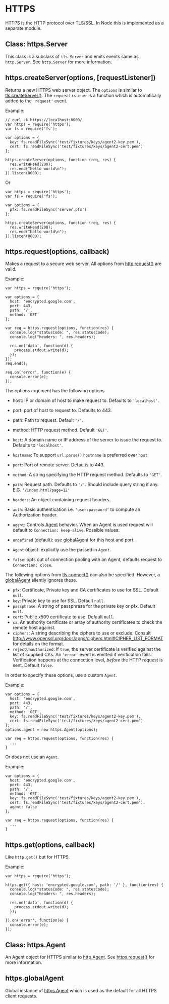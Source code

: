 # HTTPS

HTTPS is the HTTP protocol over TLS/SSL. In Node this is implemented as a
separate module.

## Class: https.Server

This class is a subclass of `tls.Server` and emits events same as
`http.Server`. See `http.Server` for more information.

## https.createServer(options, [requestListener])

Returns a new HTTPS web server object. The `options` is similar to
[tls.createServer()](tls.html#tls.createServer).  The `requestListener` is
a function which is automatically added to the `'request'` event.

Example:

    // curl -k https://localhost:8000/
    var https = require('https');
    var fs = require('fs');

    var options = {
      key: fs.readFileSync('test/fixtures/keys/agent2-key.pem'),
      cert: fs.readFileSync('test/fixtures/keys/agent2-cert.pem')
    };

    https.createServer(options, function (req, res) {
      res.writeHead(200);
      res.end("hello world\n");
    }).listen(8000);

Or

    var https = require('https');
    var fs = require('fs');

    var options = {
      pfx: fs.readFileSync('server.pfx')
    };

    https.createServer(options, function (req, res) {
      res.writeHead(200);
      res.end("hello world\n");
    }).listen(8000);
## https.request(options, callback)

Makes a request to a secure web server.
All options from [http.request()](http.html#http.request) are valid.

Example:

    var https = require('https');

    var options = {
      host: 'encrypted.google.com',
      port: 443,
      path: '/',
      method: 'GET'
    };

    var req = https.request(options, function(res) {
      console.log("statusCode: ", res.statusCode);
      console.log("headers: ", res.headers);

      res.on('data', function(d) {
        process.stdout.write(d);
      });
    });
    req.end();

    req.on('error', function(e) {
      console.error(e);
    });

The options argument has the following options

- host: IP or domain of host to make request to. Defaults to `'localhost'`.
- port: port of host to request to. Defaults to 443.
- path: Path to request. Default `'/'`.
- method: HTTP request method. Default `'GET'`.

- `host`: A domain name or IP address of the server to issue the request to.
  Defaults to `'localhost'`.
- `hostname`: To support `url.parse()` `hostname` is preferred over `host`
- `port`: Port of remote server. Defaults to 443.
- `method`: A string specifying the HTTP request method. Defaults to `'GET'`.
- `path`: Request path. Defaults to `'/'`. Should include query string if any.
  E.G. `'/index.html?page=12'`
- `headers`: An object containing request headers.
- `auth`: Basic authentication i.e. `'user:password'` to compute an
  Authorization header.
- `agent`: Controls [Agent](#https.Agent) behavior. When an Agent is
  used request will default to `Connection: keep-alive`. Possible values:
 - `undefined` (default): use [globalAgent](#https.globalAgent) for this
   host and port.
 - `Agent` object: explicitly use the passed in `Agent`.
 - `false`: opts out of connection pooling with an Agent, defaults request to
   `Connection: close`.

The following options from [tls.connect()](tls.html#tls.connect) can also be
specified. However, a [globalAgent](#https.globalAgent) silently ignores these.

- `pfx`: Certificate, Private key and CA certificates to use for SSL. Default `null`.
- `key`: Private key to use for SSL. Default `null`.
- `passphrase`: A string of passphrase for the private key or pfx. Default `null`.
- `cert`: Public x509 certificate to use. Default `null`.
- `ca`: An authority certificate or array of authority certificates to check
  the remote host against.
- `ciphers`: A string describing the ciphers to use or exclude. Consult
  <http://www.openssl.org/docs/apps/ciphers.html#CIPHER_LIST_FORMAT> for
  details on the format.
- `rejectUnauthorized`: If `true`, the server certificate is verified against
  the list of supplied CAs. An `'error'` event is emitted if verification
  fails. Verification happens at the connection level, *before* the HTTP
  request is sent. Default `false`.

In order to specify these options, use a custom `Agent`.

Example:

    var options = {
      host: 'encrypted.google.com',
      port: 443,
      path: '/',
      method: 'GET',
      key: fs.readFileSync('test/fixtures/keys/agent2-key.pem'),
      cert: fs.readFileSync('test/fixtures/keys/agent2-cert.pem')
    };
    options.agent = new https.Agent(options);

    var req = https.request(options, function(res) {
      ...
    }

Or does not use an `Agent`.

Example:

    var options = {
      host: 'encrypted.google.com',
      port: 443,
      path: '/',
      method: 'GET',
      key: fs.readFileSync('test/fixtures/keys/agent2-key.pem'),
      cert: fs.readFileSync('test/fixtures/keys/agent2-cert.pem'),
      agent: false
    };

    var req = https.request(options, function(res) {
      ...
    }

## https.get(options, callback)

Like `http.get()` but for HTTPS.

Example:

    var https = require('https');

    https.get({ host: 'encrypted.google.com', path: '/' }, function(res) {
      console.log("statusCode: ", res.statusCode);
      console.log("headers: ", res.headers);

      res.on('data', function(d) {
        process.stdout.write(d);
      });

    }).on('error', function(e) {
      console.error(e);
    });


## Class: https.Agent

An Agent object for HTTPS similar to [http.Agent](http.html#http.Agent).
See [https.request()](#https.request) for more information.


## https.globalAgent

Global instance of [https.Agent](#https.Agent) which is used as the default
for all HTTPS client requests.
